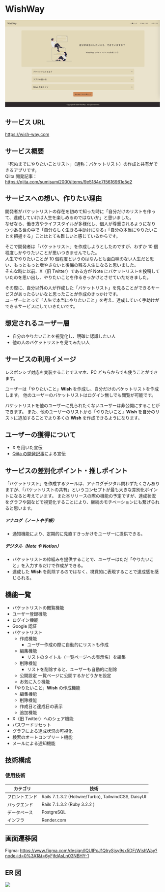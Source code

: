 # WishWay

![top_page](/app/assets/images/top_page.png)

## サービス URL

https://wish-way.com

## サービス概要

「死ぬまでにやりたいことリスト」（通称：バケットリスト）の作成と共有ができるアプリです。<br>
Qiita 開発記事：https://qiita.com/sumisumi2000/items/9e5184c7f5616961e5e2

## サービスへの想い、作りたい理由

開発者がバケットリストの存在を初めて知った時に「自分だけのリストを作って、達成していけば人生を楽しめるのではないか」と思いました。<br>
なぜなら、働き方やライフスタイルが多様化し、個人が尊重されるようになりつつある世の中で「自分らしく生きる手助けになる」「自分の本当にやりたいことを把握する」ことはとても難しいと感じているからです。<br>

そこで開発者は「バケットリスト」を作成しようとしたのですが、わずか 10 個程度しかやりたいことが思いつきませんでした。<br>
人生でやりたいことが 10 個程度というのはなんとも面白味のない人生だと思い、もっともっと増やさないと後悔の残る人生になると思いました。<br>
そんな時に以前、X（旧 Twitter）である方が Note にバケットリストを投稿していたのを思い出し、やりたいことを作るきっかけとさせていただきました。<br>

その際に、自分以外の人が作成した「バケットリスト」を見ることができるサービスがあったらいいなと思ったことが作成のきっかけです。<br>
ユーザーにとって「人生で本当にやりたいこと」を考え、達成していく手助けができるサービスにしていきたいです。

## 想定されるユーザー層

- 自分のやりたいことを視覚化し、明確に認識したい人
- 他の人のバケットリストを見てみたい人

## サービスの利用イメージ

レスポンシブ対応を実装することでスマホ、PC どちらからでも使うことができます。

ユーザーは「やりたいこと」**Wish** を作成し、自分だけのバケットリストを作成します。
他のユーザーのバケットリストはログイン無しでも閲覧が可能です。<br>

バケットリストを他のユーザーに見られたくないユーザーは非公開にすることができます。
また、他のユーザーのリストから「やりたいこと」**Wish** を自分のリストに追加することでより多くの **Wish** を作成できるようになります。

## ユーザーの獲得について

- X を用いた宣伝
- [Qiita の開発記事](https://qiita.com/sumisumi2000/items/9e5184c7f5616961e5e2)による宣伝

## サービスの差別化ポイント・推しポイント

「バケットリスト」を作成するツールは、アナログデジタル問わずたくさんありますが、「バケットリストの共有」というコンセプトが最も大きな差別化ポイントになると考えています。
また本リリースの際の機能の予定ですが、達成状況をグラフや図などで視覚化することにより、継続のモチベーションにも繋げられると思います。

##### アナログ（ノートや手帳）

- 通知機能により、定期的に見直すきっかけをユーザーに提供できる。

##### デジタル（Note や Notion）

- バケットリストの枠組みを提供することで、ユーザーはただ「やりたいこと」を入力するだけで作成ができる。
- 達成した **Wish** を削除するのではなく、視覚的に表現することで達成感を感じられる。

## 機能一覧

- バケットリストの閲覧機能
- ユーザー登録機能
- ログイン機能
- Google 認証
- バケットリスト
  - 作成機能
    - ユーザー作成の際に自動的にリストも作成
  - 編集機能
    - リストのタイトル（一覧ページへの表示名）を編集
  - 削除機能
    - リストを削除すると、ユーザーも自動的に削除
  - 公開設定
    一覧ページに公開するかどうかを設定
  - お気に入り機能
- 「やりたいこと」**Wish** の作成機能
  - 編集機能
  - 削除機能
  - 作成日と達成日の表示
  - 追加機能
- X（旧 Twitter）へのシェア機能
- パスワードリセット
- グラフによる達成状況の可視化
- 検索のオートコンプリート機能
- メールによる通知機能

## 技術構成

### 使用技術

| カテゴリ       | 技術                                                |
| -------------- | --------------------------------------------------- |
| フロントエンド | Rails 7.1.3.2 (Hotwire/Turbo), TailwindCSS, DaisyUI |
| バックエンド   | Rails 7.1.3.2 (Ruby 3.2.2 )                         |
| データベース   | PostgreSQL                                          |
| インフラ       | Render.com                                          |

## 画面遷移図

Figma: https://www.figma.com/design/IQUIPcJ1QIrySjsy9sx5DF/WishWay?node-id=0%3A1&t=6yFjfdAsLn03NBHY-1

## ER 図

![](https://i.gyazo.com/d16f39677fe775661822ba839110c0df.png)

